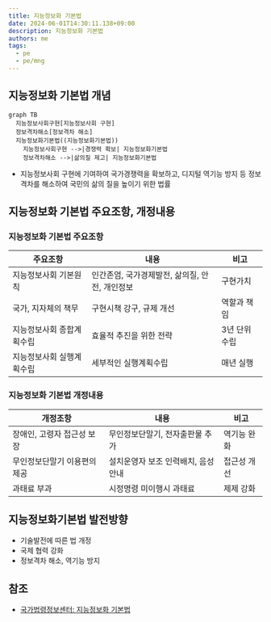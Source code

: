 ```yaml
---
title: 지능정보화 기본법
date: 2024-06-01T14:30:11.138+09:00
description: 지능정보화 기본법
authors: me
tags:
  - pe
  - pe/mng
---
```


## 지능정보화 기본법 개념

```mermaid
graph TB
  지능정보사회구현[지능정보사회 구현]
  정보격차해소[정보격차 해소]
  지능정보화기본법((지능정보화기본법))
    지능정보사회구현 -->|경쟁력 확보| 지능정보화기본법
    정보격차해소 -->|삶의질 제고| 지능정보화기본법
```

- 지능정보사회 구현에 기여하여 국가경쟁력을 확보하고, 디지털 역기능 방지 등 정보격차를 해소하여 국민의 삶의 질을 높이기 위한 법률

## 지능정보화 기본법 주요조항, 개정내용

### 지능정보화 기본법 주요조항

| 주요조항 | 내용 | 비고 |
| --- | --- | --- |
| 지능정보사회 기본원칙 | 인간존엄, 국가경제발전, 삶의질, 안전, 개인정보 | 구현가치 |
| 국가, 지자체의 책무 | 구현시책 강구, 규제 개선 | 역할과 책임 |
| 지능정보사회 종합계획수립 | 효율적 추진을 위한 전략 | 3년 단위 수립 |
| 지능정보사회 실행계획수립 | 세부적인 실행계획수립 | 매년 실행 |

### 지능정보화 기본법 개정내용

| 개정조항 | 내용 | 비고 |
| --- | --- | --- |
| 장애인, 고령자 접근성 보장 | 무인정보단말기, 전자출판물 추가 | 역기능 완화 |
| 무인정보단말기 이용편의 제공 | 설치운영자 보조 인력배치, 음성 안내 | 접근성 개선 |
| 과태료 부과 | 시정명령 미이행시 과태료 | 제제 강화 |

## 지능정보화기본법 발전방향

- 기술발전에 따른 법 개정
- 국제 협력 강화
- 정보격차 해소, 역기능 방지

## 참조

- [국가법령정보센터: 지능정보화 기본법](https://law.go.kr/%EB%B2%95%EB%A0%B9/%EC%A7%80%EB%8A%A5%EC%A0%95%EB%B3%B4%ED%99%94%EA%B8%B0%EB%B3%B8%EB%B2%95/)
